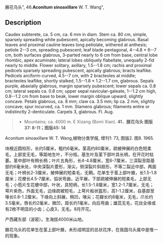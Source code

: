 腋花乌头",
46.**Aconitum sinoaxillare** W. T. Wang",

## Description
Caudex subterete, ca. 5 cm, ca. 6 mm in diam. Stem ca. 80 cm, simple, sparsely spreading white pubescent, apically becoming glabrous. Basal leaves and proximal cauline leaves long petiolate, withered at anthesis; petiole 2--3 cm, spreading pubescent; leaf blade pentagonal, 4--4.8 × 6--7 cm, both surfaces glabrous, 3-parted nearly to 6 cm from base, central lobe rhombic, apex acuminate; lateral lobes obliquely flabellate, unequally 2-fid nearly to middle. Flower solitary, axillary, 1.5--1.8 cm; rachis and proximal pedicels sparsely spreading pubescent, apically glabrous; bracts leaflike. Pedicels arciform-curved, 4.5--7 cm, with 2 bracteoles at middle; bracteoles leaflike, shortly stalked, 1.5--1.8 × 1.2--1.7 cm, glabrous. Sepals purple, abaxially glabrous, margin sparsely pubescent; lower sepals ca. 0.8 cm; lateral sepals ca. 0.8 cm; upper sepal navicular-galeate, 1--1.2 cm high, 0.8--1.2 cm from base to beak, lower margin oblique upward, slightly concave. Petals glabrous, ca. 8 mm; claw ca. 3.5 mm; lip ca. 2 mm, slightly concave; spur incurved, ca. 1 mm. Stamens glabrous; filaments entire or indistinctly 2-denticulate. Carpels 3, glabrous. Fl. Aug.

> * Mountains; ca. 4000 m. E Xizang (Bomi Xian).
**41．腋花乌头 图版37: 8-11；图版45: 14**

Aconitum sinoaxillare W. T. Wang,植物分类学报, 增刊1: 73, 图版2. 图8. 1965.

块根近圆柱形，长约5厘米，粗约6毫米。茎高约80厘米，疏被伸展的白色短柔毛，上部变无毛，等距地生叶，不分枝。基生叶及茎下部叶具长柄，在开花时枯萎。茎中部叶有稍长柄；叶片五角形，长4-4.8厘米，宽6-7厘米，三深裂至距基部约6毫米处，中央深裂片菱形，渐尖，侧深裂片斜扇形，不等二裂近中部，两面无毛；叶柄长2-3厘米，被伸展的短柔毛，无鞘。花单生于茎上部叶腋，长1.5-1.8 厘米；花梗长4.5-7厘米，弧状弯曲，近平展，下部疏被伸展的短柔毛，上部无毛；小苞片生花梗中部，叶状，具短柄，长1.5-1.8厘米，宽1.2-1.7厘米，无毛；萼片紫色，外面无毛，边缘疏被短毛，上萼片船状盔形，高1-1.2厘米，自基部至喙长0.8-1.2厘米，下缘向上斜展，稍凹，喙尖；花瓣长约8毫米，无毛，爪长约3.5毫米，唇长约2毫米，微凹，距长约1毫米，向后弯曲；雄蕊无毛，花丝全缘或有2枚不明显的小齿；心皮3，无毛。8月开花。

产西藏东部（波密）。生海拔4000米山地。

腋花乌头的花单生在茎上部叶腋，未形成明显的总状花序，在我国乌头属中是惟一的现象。
